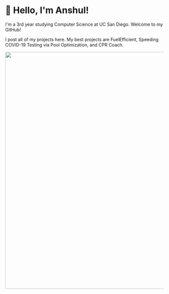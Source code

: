 # 👋 Hello, I'm Anshul!
I'm a 3rd year studying Computer Science at UC San Diego. Welcome to my GitHub!

I post all of my projects here. My best projects are FuelEfficient, Speeding COVID-19 Testing via Pool Optimization, and CPR Coach.

<p align="center">
  <img src="https://github.com/anshulsinghh/anshulsinghh/blob/master/dino.gif" width="750px">
</p>
